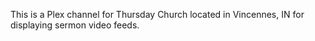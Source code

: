 This is a Plex channel for Thursday Church located in Vincennes, IN for displaying sermon video feeds.
